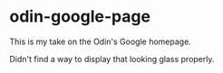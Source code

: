 # odin-google-page
This is my take on the Odin's Google homepage. 

Didn't find a way to display that looking glass properly.
